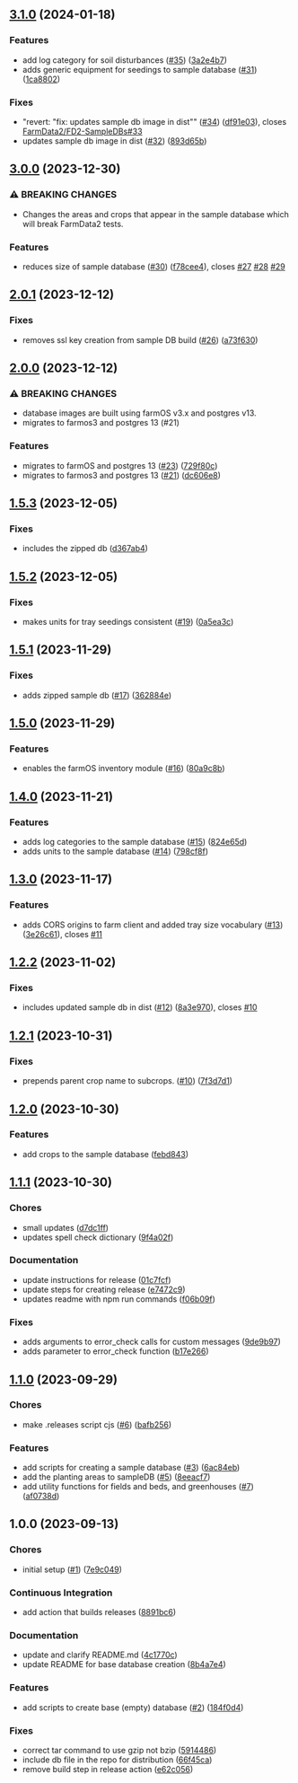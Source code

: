 ## [3.1.0](https://github.com/FarmData2/FD2-SampleDBs/compare/v3.0.0...v3.1.0) (2024-01-18)


### Features

* add log category for soil disturbances ([#35](https://github.com/FarmData2/FD2-SampleDBs/issues/35)) ([3a2e4b7](https://github.com/FarmData2/FD2-SampleDBs/commit/3a2e4b7d91a843b6892ace81eff88faeee55fc38))
* adds generic equipment for seedings to sample database ([#31](https://github.com/FarmData2/FD2-SampleDBs/issues/31)) ([1ca8802](https://github.com/FarmData2/FD2-SampleDBs/commit/1ca880217688c04f466e17a3002de8aa8e648293))


### Fixes

* "revert: "fix: updates sample db image in dist"" ([#34](https://github.com/FarmData2/FD2-SampleDBs/issues/34)) ([df91e03](https://github.com/FarmData2/FD2-SampleDBs/commit/df91e039e659b07bdb730ba9f13992797ab03eb9)), closes [FarmData2/FD2-SampleDBs#33](https://github.com/FarmData2/FD2-SampleDBs/issues/33)
* updates sample db image in dist ([#32](https://github.com/FarmData2/FD2-SampleDBs/issues/32)) ([893d65b](https://github.com/FarmData2/FD2-SampleDBs/commit/893d65b84542d3b5d68e934e7028706b718c3d3b))

## [3.0.0](https://github.com/FarmData2/FD2-SampleDBs/compare/v2.0.1...v3.0.0) (2023-12-30)


### ⚠ BREAKING CHANGES

* Changes the areas and crops that appear in the sample
database which will break FarmData2 tests.

### Features

* reduces size of sample database ([#30](https://github.com/FarmData2/FD2-SampleDBs/issues/30)) ([f78cee4](https://github.com/FarmData2/FD2-SampleDBs/commit/f78cee4ec054dd66a324ac4fa241f60790c17442)), closes [#27](https://github.com/FarmData2/FD2-SampleDBs/issues/27) [#28](https://github.com/FarmData2/FD2-SampleDBs/issues/28) [#29](https://github.com/FarmData2/FD2-SampleDBs/issues/29)

## [2.0.1](https://github.com/FarmData2/FD2-SampleDBs/compare/v2.0.0...v2.0.1) (2023-12-12)


### Fixes

* removes ssl key creation from sample DB build ([#26](https://github.com/FarmData2/FD2-SampleDBs/issues/26)) ([a73f630](https://github.com/FarmData2/FD2-SampleDBs/commit/a73f6306b781f435c3f35fb120f7391a256debe8))

## [2.0.0](https://github.com/FarmData2/FD2-SampleDBs/compare/v1.5.3...v2.0.0) (2023-12-12)


### ⚠ BREAKING CHANGES

* database images are built using farmOS v3.x and
postgres v13.
* migrates to farmos3 and postgres 13 (#21)

### Features

* migrates to farmOS and postgres 13 ([#23](https://github.com/FarmData2/FD2-SampleDBs/issues/23)) ([729f80c](https://github.com/FarmData2/FD2-SampleDBs/commit/729f80c023ea74e45406bebd785cc713064c8569))
* migrates to farmos3 and postgres 13 ([#21](https://github.com/FarmData2/FD2-SampleDBs/issues/21)) ([dc606e8](https://github.com/FarmData2/FD2-SampleDBs/commit/dc606e82953e5357e7a32880774504534f9f42aa))

## [1.5.3](https://github.com/FarmData2/FD2-SampleDBs/compare/v1.5.2...v1.5.3) (2023-12-05)


### Fixes

* includes the zipped db ([d367ab4](https://github.com/FarmData2/FD2-SampleDBs/commit/d367ab4332a41d359fb183cd79b74f74fd81ab9e))

## [1.5.2](https://github.com/FarmData2/FD2-SampleDBs/compare/v1.5.1...v1.5.2) (2023-12-05)


### Fixes

* makes units for tray seedings consistent ([#19](https://github.com/FarmData2/FD2-SampleDBs/issues/19)) ([0a5ea3c](https://github.com/FarmData2/FD2-SampleDBs/commit/0a5ea3c06014fbee32e886b9c15c069c5033c6d4))

## [1.5.1](https://github.com/FarmData2/FD2-SampleDBs/compare/v1.5.0...v1.5.1) (2023-11-29)


### Fixes

* adds zipped sample db ([#17](https://github.com/FarmData2/FD2-SampleDBs/issues/17)) ([362884e](https://github.com/FarmData2/FD2-SampleDBs/commit/362884ec76698d127f6ad49137bee0766690a9d1))

## [1.5.0](https://github.com/FarmData2/FD2-SampleDBs/compare/v1.4.0...v1.5.0) (2023-11-29)


### Features

* enables the farmOS inventory module ([#16](https://github.com/FarmData2/FD2-SampleDBs/issues/16)) ([80a9c8b](https://github.com/FarmData2/FD2-SampleDBs/commit/80a9c8bfaeafb8cfd3fd207d87f9615ea143c978))

## [1.4.0](https://github.com/FarmData2/FD2-SampleDBs/compare/v1.3.0...v1.4.0) (2023-11-21)


### Features

* adds log categories to the sample database ([#15](https://github.com/FarmData2/FD2-SampleDBs/issues/15)) ([824e65d](https://github.com/FarmData2/FD2-SampleDBs/commit/824e65d0e6cd1f4d24d74f394655a0d95dd165fe))
* adds units to the sample database ([#14](https://github.com/FarmData2/FD2-SampleDBs/issues/14)) ([798cf8f](https://github.com/FarmData2/FD2-SampleDBs/commit/798cf8f6ac921779a717e344b55057f6abb25887))

## [1.3.0](https://github.com/FarmData2/FD2-SampleDBs/compare/v1.2.2...v1.3.0) (2023-11-17)


### Features

* adds CORS origins to farm client and added tray size vocabulary ([#13](https://github.com/FarmData2/FD2-SampleDBs/issues/13)) ([3e26c61](https://github.com/FarmData2/FD2-SampleDBs/commit/3e26c61500807584f9a6dffac7705bf7d3078a19)), closes [#11](https://github.com/FarmData2/FD2-SampleDBs/issues/11)

## [1.2.2](https://github.com/FarmData2/FD2-SampleDBs/compare/v1.2.1...v1.2.2) (2023-11-02)


### Fixes

* includes updated sample db in dist ([#12](https://github.com/FarmData2/FD2-SampleDBs/issues/12)) ([8a3e970](https://github.com/FarmData2/FD2-SampleDBs/commit/8a3e97040507058e70a87ac272955e6004852711)), closes [#10](https://github.com/FarmData2/FD2-SampleDBs/issues/10)

## [1.2.1](https://github.com/FarmData2/FD2-SampleDBs/compare/v1.2.0...v1.2.1) (2023-10-31)


### Fixes

* prepends parent crop name to subcrops. ([#10](https://github.com/FarmData2/FD2-SampleDBs/issues/10)) ([7f3d7d1](https://github.com/FarmData2/FD2-SampleDBs/commit/7f3d7d1b152ed24a7d7362148d5b84089e7a7c69))

## [1.2.0](https://github.com/FarmData2/FD2-SampleDBs/compare/v1.1.1...v1.2.0) (2023-10-30)


### Features

* add crops to the sample database ([febd843](https://github.com/FarmData2/FD2-SampleDBs/commit/febd8435e087b2223044ef9c41cf8d241221795b))

## [1.1.1](https://github.com/FarmData2/FD2-SampleDBs/compare/v1.1.0...v1.1.1) (2023-10-30)


### Chores

* small updates ([d7dc1ff](https://github.com/FarmData2/FD2-SampleDBs/commit/d7dc1ffae8ce0d9c6d58a6b1d642608794c05141))
* updates spell check dictionary ([9f4a02f](https://github.com/FarmData2/FD2-SampleDBs/commit/9f4a02f685c737d3d447c4cbbd5d7f6ff3acb4c4))


### Documentation

* update instructions for release ([01c7fcf](https://github.com/FarmData2/FD2-SampleDBs/commit/01c7fcf8951651e9c55f74ebdf945efe30e586b0))
* update steps for creating release ([e7472c9](https://github.com/FarmData2/FD2-SampleDBs/commit/e7472c9e896d6134a84768e093cea6100fdac6fb))
* updates readme with npm run commands ([f06b09f](https://github.com/FarmData2/FD2-SampleDBs/commit/f06b09f1450bcb7a03de8271fc7ad77b5c430763))


### Fixes

* adds arguments to error_check calls for custom messages ([9de9b97](https://github.com/FarmData2/FD2-SampleDBs/commit/9de9b9797673c25067721b37177b4723da076412))
* adds parameter to error_check function ([b17e266](https://github.com/FarmData2/FD2-SampleDBs/commit/b17e26615c879fa5fd34deb9eb1b80fcea94f8dd))

## [1.1.0](https://github.com/FarmData2/FD2-SampleDBs/compare/v1.0.0...v1.1.0) (2023-09-29)


### Chores

* make .releases script cjs ([#6](https://github.com/FarmData2/FD2-SampleDBs/issues/6)) ([bafb256](https://github.com/FarmData2/FD2-SampleDBs/commit/bafb2562b692dd17e383974244e6045785e0fd44))


### Features

* add scripts for creating a sample database ([#3](https://github.com/FarmData2/FD2-SampleDBs/issues/3)) ([6ac84eb](https://github.com/FarmData2/FD2-SampleDBs/commit/6ac84eb52039f8d7a7ae97283de51320c50a414b))
* add the planting areas to sampleDB ([#5](https://github.com/FarmData2/FD2-SampleDBs/issues/5)) ([8eeacf7](https://github.com/FarmData2/FD2-SampleDBs/commit/8eeacf78fcbbe8140babdb8256fc8c89b756d598))
* add utility functions for fields and beds, and greenhouses ([#7](https://github.com/FarmData2/FD2-SampleDBs/issues/7)) ([af0738d](https://github.com/FarmData2/FD2-SampleDBs/commit/af0738d44c8a79bed42e355aa7754777ed633c7a))

## 1.0.0 (2023-09-13)


### Chores

* initial setup ([#1](https://github.com/FarmData2/FD2-SampleDBs/issues/1)) ([7e9c049](https://github.com/FarmData2/FD2-SampleDBs/commit/7e9c049384490010a0f9a800073978465aef2bf4))


### Continuous Integration

* add action that builds releases ([8891bc6](https://github.com/FarmData2/FD2-SampleDBs/commit/8891bc6ab4509fb35609861dd4d4655ccc54245a))


### Documentation

* update and clarify README.md ([4c1770c](https://github.com/FarmData2/FD2-SampleDBs/commit/4c1770cf90cafe171b76171826f7a27dbdde10e7))
* update README for base database creation ([8b4a7e4](https://github.com/FarmData2/FD2-SampleDBs/commit/8b4a7e49706e7feb4dbcaff0be460fbab008f78c))


### Features

* add scripts to create base (empty) database ([#2](https://github.com/FarmData2/FD2-SampleDBs/issues/2)) ([184f0d4](https://github.com/FarmData2/FD2-SampleDBs/commit/184f0d4372edd50c24b4d44f51136c91f151be03))


### Fixes

* correct tar command to use gzip not bzip ([5914486](https://github.com/FarmData2/FD2-SampleDBs/commit/591448630ddd64f8f4589b14fb1ae572db90b0e9))
* include db file in the repo for distribution ([66f45ca](https://github.com/FarmData2/FD2-SampleDBs/commit/66f45ca1caefca653c1295541ad0b39056cf1913))
* remove build step in release action ([e62c056](https://github.com/FarmData2/FD2-SampleDBs/commit/e62c056abb1df33d8f2529a74b866c39bee43dc8))
